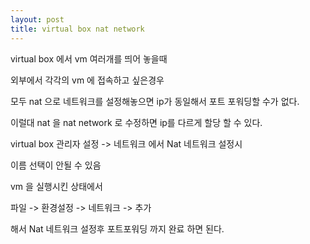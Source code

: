```yaml
---
layout: post
title: virtual box nat network
---
```


virtual box 에서 vm 여러개를 띄어 놓을때

외부에서 각각의 vm 에 접속하고 싶은경우

모두 nat 으로 네트워크를 설정해놓으면 ip가 동일해서 포트 포워딩할 수가 없다.

이럴대 nat 을 nat network 로 수정하면 ip를 다르게 할당 할 수 있다.

virtual box 관리자 설정 -> 네트워크 에서 Nat 네트워크 설정시

이름 선택이 안될 수 있음

vm 을 실행시킨 상태에서

파일 -> 환경설정 -> 네트워크 -> 추가

해서 Nat 네트워크 설정후 포트포워딩 까지 완료 하면 된다.